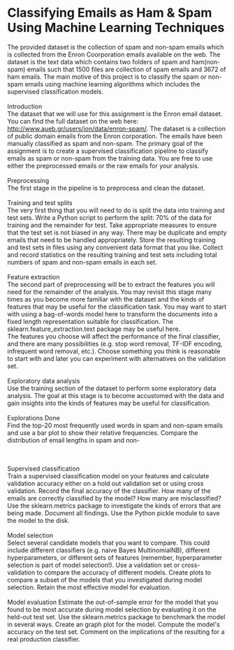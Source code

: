 # Classifying Emails as Ham & Spam Using Machine Learning Techniques

The provided dataset is the collection of spam and non-spam emails which is collected from the Enron Coorporation emails available on the web.
The dataset is the text data which contains two folders of spam and ham(non-spam) emails such that 1500 files are collection of spam emails and 3672 of ham emails.
The main motive of this project is to classify the spam or non-spam emails using machine learning algorithms which includes the supervised classification models.
<br><br>
Introduction<br>
The dataset that we will use for this assignment is the Enron email dataset. You can find the
full dataset on the web here: http://www.aueb.gr/users/ion/data/enron-spam/. The dataset is a
collection of public domain emails from the Enron corporation. The emails have been manually
classified as spam and non-spam. The primary goal of the assignment is to create a supervised
classification pipeline to classify emails as spam or non-spam from the training data. You are
free to use either the preprocessed emails or the raw emails for your analysis.
<br><br>Preprocessing<br>
The first stage in the pipeline is to preprocess and clean the dataset.
<br><br>Training and test splits
<br>The very first thing that you will need to do is split the data into training and test sets. Write a
Python script to perform the split: 70% of the data for training and the remainder for test. Take
appropriate measures to ensure that the test set is not biased in any way. There may be duplicate
and empty emails that need to be handled appropriately. Store the resulting training and test
sets in files using any convenient data format that you like. Collect and record statistics on the
resulting training and test sets including total numbers of spam and non-spam emails in each
set.
<br><br>Feature extraction
<br>The second part of preprocessing will be to extract the features you will need for the remainder
of the analysis. You may revisit this stage many times as you become more familiar with the
dataset and the kinds of features that may be useful for the classification task. You may want
to start with using a bag-of-words model here to transform the documents into a fixed length
representation suitable for classification. The sklearn.feature_extraction.text package may be
useful here.
<br>The features you choose will affect the performance of the final classifier, and there are many
possibilities (e.g. stop word removal, TF-IDF encoding, infrequent word removal, etc.). Choose
something you think is reasonable to start with and later you can experiment with alternatives
on the validation set.
<br><br>Exploratory data analysis
<br>Use the training section of the dataset to perform some exploratory data analysis. The goal at
this stage is to become accustomed with the data and gain insights into the kinds of features
may be useful for classification.
<br><br>Explorations Done
<br>Find the top-20 most frequently used words in spam and non-spam emails and use a bar plot
to show their relative frequencies. Compare the distribution of email lengths in spam and non-

<br><br>Supervised classification
<br>Train a supervised classification model on your features and calculate validation accuracy
either on a hold out validation set or using cross validation. Record the final accuracy of the
classifier. How many of the emails are correctly classified by the model? How many are
misclassified? Use the sklearn.metrics package to investigate the kinds of errors that are being
made. Document all findings. Use the Python pickle module to save the model to the disk.
<br><br>Model selection
<br>Select several candidate models that you want to compare. This could include different
classifiers (e.g. naive Bayes MultinomialNB), different hyperparameters, or different sets of
features (remember, hyperparameter selection is part of model selection!). Use a validation set
or cross-validation to compare the accuracy of different models. Create plots to compare a
subset of the models that you investigated during model selection. Retain the most effective
model for evaluation.
<br><br>Model evaluation
Estimate the out-of-sample error for the model that you found to be most accurate during model
selection by evaluating it on the held-out test set. Use the sklearn.metrics package to benchmark
the model in several ways. Create an graph plot for the model. Compute the model's accuracy
on the test set. Comment on the implications of the resulting for a real production classifier.

